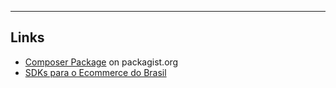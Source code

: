 ---

## Links

* [Composer Package](https://packagist.org/packages/gpupo/) on packagist.org
* [SDKs para o Ecommerce do Brasil](https://opensource.gpupo.com/common-sdk/)
